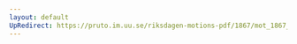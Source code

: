 ```yaml
---
layout: default
UpRedirect: https://pruto.im.uu.se/riksdagen-motions-pdf/1867/mot_1867__ak__181/mot_1867__ak__181-002.pdf
---
```

